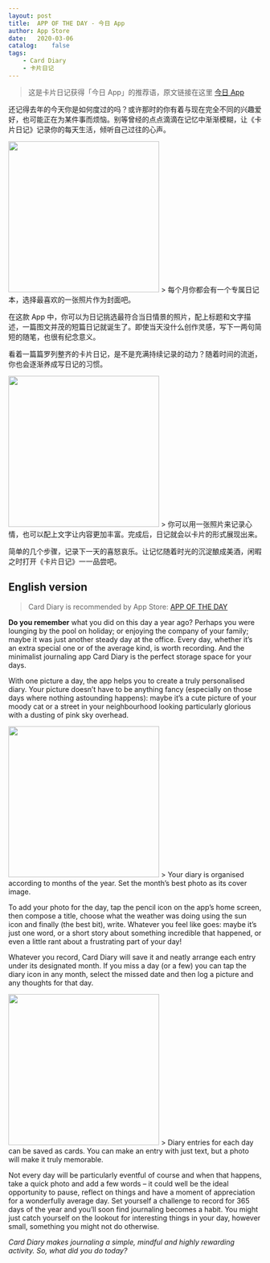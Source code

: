 ```yaml
---
layout: post
title:  APP OF THE DAY - 今日 App
author: App Store
date:   2020-03-06
catalog:    false
tags:
    - Card Diary
    - 卡片日记
---
```


> 这是卡片日记获得「今日 App」的推荐语，原文链接在这里 [今日 App](https://apps.apple.com/cn/story/id1433996215)

还记得去年的今天你是如何度过的吗？或许那时的你有着与现在完全不同的兴趣爱好，也可能正在为某件事而烦恼。别等曾经的点点滴滴在记忆中渐渐模糊，让《卡片日记》记录你的每天生活，倾听自己过往的心声。

<img src="https://mrfu.me/img/carddiary/appoftheday0.png" width="300"/>
> 每个月你都会有一个专属日记本，选择最喜欢的一张照片作为封面吧。

在这款 App 中，你可以为日记挑选最符合当日情景的照片，配上标题和文字描述，一篇图文并茂的短篇日记就诞生了。即使当天没什么创作灵感，写下一两句简短的随笔，也很有纪念意义。

看着一篇篇罗列整齐的卡片日记，是不是充满持续记录的动力？随着时间的流逝，你也会逐渐养成写日记的习惯。

<img src="https://mrfu.me/img/carddiary/appoftheday1.png" width="300"/>
> 你可以用一张照片来记录心情，也可以配上文字让内容更加丰富。完成后，日记就会以卡片的形式展现出来。

简单的几个步骤，记录下一天的喜怒哀乐。让记忆随着时光的沉淀酿成美酒，闲暇之时打开《卡片日记》一一品尝吧。


## English version

> Card Diary is recommended by App Store: [APP OF THE DAY](https://apps.apple.com/story/id1433996215)

**Do you remember** what you did on this day a year ago? Perhaps you were lounging by the pool on holiday; or enjoying the company of your family; maybe it was just another steady day at the office. Every day, whether it’s an extra special one or of the average kind, is worth recording. And the minimalist journaling app Card Diary is the perfect storage space for your days.

With one picture a day, the app helps you to create a truly personalised diary. Your picture doesn’t have to be anything fancy (especially on those days where nothing astounding happens): maybe it’s a cute picture of your moody cat or a street in your neighbourhood looking particularly glorious with a dusting of pink sky overhead.

<img src="https://mrfu.me/img/carddiary/appoftheday0.png" width="300"/>
> Your diary is organised according to months of the year. Set the month’s best photo as its cover image.

To add your photo for the day, tap the pencil icon on the app’s home screen, then compose a title, choose what the weather was doing using the sun icon and finally (the best bit), write. Whatever you feel like goes: maybe it’s just one word, or a short story about something incredible that happened, or even a little rant about a frustrating part of your day!

Whatever you record, Card Diary will save it and neatly arrange each entry under its designated month. If you miss a day (or a few) you can tap the diary icon in any month, select the missed date and then log a picture and any thoughts for that day.

<img src="https://mrfu.me/img/carddiary/appoftheday1.png" width="300"/>
> Diary entries for each day can be saved as cards. You can make an entry with just text, but a photo will make it truly memorable.

Not every day will be particularly eventful of course and when that happens, take a quick photo and add a few words – it could well be the ideal opportunity to pause, reflect on things and have a moment of appreciation for a wonderfully average day. Set yourself a challenge to record for 365 days of the year and you’ll soon find journaling becomes a habit. You might just catch yourself on the lookout for interesting things in your day, however small, something you might not do otherwise.

*Card Diary makes journaling a simple, mindful and highly rewarding activity. So, what did you do today?*